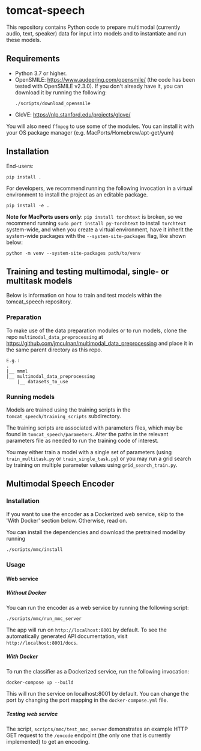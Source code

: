 # tomcat-speech

This repository contains Python code to prepare multimodal (currently audio,
text, speaker) data for input into models and to instantiate and run these
models.

## Requirements

* Python 3.7 or higher.
* OpenSMILE: https://www.audeering.com/opensmile/ (the code has been tested with
  OpenSMILE v2.3.0). If you don't already have it, you can download it by
  running the following:
  ```
  ./scripts/download_opensmile
  ```
* GloVE: https://nlp.stanford.edu/projects/glove/

You will also need `ffmpeg` to use some of the modules. You can install it with
your OS package manager (e.g. MacPorts/Homebrew/apt-get/yum)

## Installation

End-users:

    pip install .

For developers, we recommend running the following invocation in a virtual
environment to install the project as an editable package.

    pip install -e .


**Note for MacPorts users only**: `pip install torchtext` is broken, so we recommend
running `sudo port install py-torchtext` to install `torchtext` system-wide,
and when you create a virtual environment, have it inherit the system-wide
packages with the `--system-site-packages` flag, like shown below:

    python -m venv --system-site-packages path/to/venv

## Training and testing multimodal, single- or multitask models

Below is information on how to train and test models within the tomcat_speech repository.

### Preparation

To make use of the data preparation modules or to run models, clone the repo `multimodal_data_preprocessing` at https://github.com/jmculnan/multimodal_data_preprocessing and place it in the same parent directory as this repo. 

```
E.g.: 
.
|__ mmml
|__ multimodal_data_preprocessing
    |__ datasets_to_use

```

### Running models 

Models are trained using the training scripts in the `tomcat_speech/training_scripts` subdirectory. 

The training scripts are associated with parameters files, which may be found in `tomcat_speech/parameters`. Alter the paths in the relevant parameters file as needed to run the training code of interest. 

You may either train a model with a single set of parameters (using `train_multitask.py` or `train_single_task.py`) or you may run a grid search by training on multiple parameter values using `grid_search_train.py`.



Multimodal Speech Encoder
-------------------------


### Installation


If you want to use the encoder as a Dockerized web service, skip to the
'With Docker' section below. Otherwise, read on.

You can install the dependencies and download the pretrained model by running

    ./scripts/mmc/install

### Usage

#### Web service

##### Without Docker

You can run the encoder as a web service by running the
following script:

    ./scripts/mmc/run_mmc_server

The app will run on `http://localhost:8001` by default. To see the
automatically generated API documentation, visit `http://localhost:8001/docs`.

##### With Docker

To run the classifier as a Dockerized service, run the following invocation:

    docker-compose up --build

This will run the service on localhost:8001 by default. You can change the port
by changing the port mapping in the `docker-compose.yml` file.

##### Testing web service

The script, `scripts/mmc/test_mmc_server` demonstrates an example HTTP GET request
to the `/encode` endpoint (the only one that is currently implemented) to get
an encoding.
